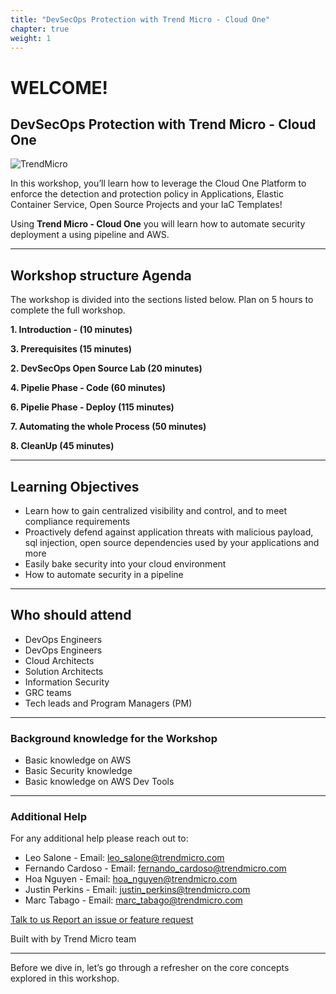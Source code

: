 ```yaml
---
title: "DevSecOps Protection with Trend Micro - Cloud One"
chapter: true
weight: 1
---
```


# WELCOME!

## DevSecOps Protection with Trend Micro - Cloud One
![TrendMicro](/images/logo.png)

In this workshop, you’ll learn how to leverage the Cloud One Platform to enforce the detection and protection policy
in Applications, Elastic Container Service, Open Source Projects and your IaC Templates!

Using **Trend Micro - Cloud One** you will learn how to automate security deployment a using pipeline and AWS.

--------

## Workshop structure Agenda 

The workshop is divided into the sections listed below. Plan on 5 hours to complete the full workshop.


<span style="color: #4e3eb1;"><i class='fas fa-check fa-xs'></i></span> <b> 1. Introduction - (10 minutes)</b> 

<span style="color: #4e3eb1;"><i class='fas fa-check fa-xs'></i></span> <b> 3. Prerequisites (15 minutes)</b>

<span style="color: #4e3eb1;"><i class='fas fa-check fa-xs'></i></span> <b> 2. DevSecOps Open Source Lab (20 minutes)</b> 

<span style="color: #4e3eb1;"><i class='fas fa-check fa-xs'></i></span> <b> 4. Pipelie Phase - Code (60 minutes)</b>

<span style="color: #4e3eb1;"><i class='fas fa-check fa-xs'></i></span> <b> 6. Pipelie Phase - Deploy (115 minutes)</b>

<span style="color: #4e3eb1;"><i class='fas fa-check fa-xs'></i></span> <b> 7. Automating the whole Process (50 minutes)</b>

<span style="color: #4e3eb1;"><i class='fas fa-check fa-xs'></i></span> <b> 8. CleanUp (45 minutes)</b>

--------

## Learning Objectives
- Learn how to gain centralized visibility and control, and to meet compliance requirements
- Proactively defend against application threats with malicious payload, sql injection, open source dependencies used by your applications and more
- Easily bake security into your cloud environment
- How to automate security in a pipeline

--------

## Who should attend
- DevOps Engineers
- DevOps Engineers
- Cloud Architects
- Solution Architects
- Information Security
- GRC teams
- Tech leads and Program Managers (PM)

--------

### **Background knowledge for the Workshop**
- Basic knowledge on AWS
- Basic Security knowledge
- Basic knowledge on AWS Dev Tools

--------

### **Additional Help**
For any additional help please reach out to: 

- Leo Salone - Email: leo_salone@trendmicro.com
- Fernando Cardoso - Email: [fernando_cardoso@trendmicro.com](mailto:fernando_cardoso@trendmicro.com")
- Hoa Nguyen - Email: [hoa_nguyen@trendmicro.com](mailto:hoa_nguyen@trendmicro.com)
- Justin Perkins - Email: [justin_perkins@trendmicro.com](mailto:justin_perkins@trendmicro.com)
- Marc Tabago - Email: [marc_tabago@trendmicro.com](mailto:marc_tabago@trendmicro.com) 

<p>
<a  href="mailto:leo_salone@trendmicro.com;fernando_cardoso@trendmicro.com;hoa_nguyen@trendmicro.com;justin_perkins@trendmicro.com;marc_tabago@trendmicro.com?subject=DevSecOps Protection with Trend Micro - Cloud One"  target="_blank" rel="noopener noreferrer"  class="btn btn-default">  
  Talk to us
  <i class="fas fa-paper-plane"></i>
</a>

<a  href="https://github.com/aws-samples/aws-modernization-with-trend-micro/issues/new" target="_blank" rel="noopener noreferrer"  class="btn btn-default">  
  <i class="fas fa-bug"></i>
  Report an issue or feature request
</a>
</p>
</li>
</ul>
<p>Built with <i class="far fa-heart" style="color: red;"></i> by Trend Micro team</p>

--------

Before we dive in, let’s go through a refresher on the core concepts explored in this workshop.

